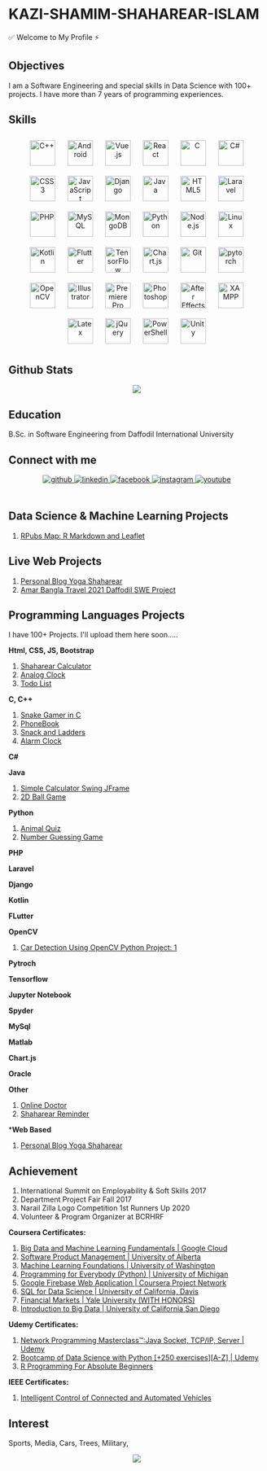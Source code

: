# KAZI-SHAMIM-SHAHAREAR-ISLAM
:white_check_mark: Welcome to My Profile :zap:
## Objectives
I am a Software Engineering and special skills in Data Science with 100+ projects. I have more than 7 years of programming experiences.
## Skills
<div align="center">  
<img style="margin: 10px" src="https://profilinator.rishav.dev/skills-assets/cplusplus-original.svg" alt="C++" height="50">  
<img style="margin: 10px" src="https://profilinator.rishav.dev/skills-assets/android-original-wordmark.svg" alt="Android" height="50">  
<img style="margin: 10px" src="https://profilinator.rishav.dev/skills-assets/vuejs-original-wordmark.svg" alt="Vue.js" height="50">  
<img style="margin: 10px" src="https://profilinator.rishav.dev/skills-assets/react-original-wordmark.svg" alt="React" height="50">  
<img style="margin: 10px" src="https://profilinator.rishav.dev/skills-assets/c-original.svg" alt="C" height="50">  
<img style="margin: 10px" src="https://profilinator.rishav.dev/skills-assets/csharp-original.svg" alt="C#" height="50">  
<img style="margin: 10px" src="https://profilinator.rishav.dev/skills-assets/css3-original-wordmark.svg" alt="CSS3" height="50">  
<img style="margin: 10px" src="https://profilinator.rishav.dev/skills-assets/javascript-original.svg" alt="JavaScript" height="50">  
<img style="margin: 10px" src="https://profilinator.rishav.dev/skills-assets/django-original.svg" alt="Django" height="50">  
<img style="margin: 10px" src="https://profilinator.rishav.dev/skills-assets/java-original-wordmark.svg" alt="Java" height="50">  
<img style="margin: 10px" src="https://profilinator.rishav.dev/skills-assets/html5-original-wordmark.svg" alt="HTML5" height="50">  
<img style="margin: 10px" src="https://profilinator.rishav.dev/skills-assets/laravel-plain-wordmark.svg" alt="Laravel" height="50">  
<img style="margin: 10px" src="https://profilinator.rishav.dev/skills-assets/php-original.svg" alt="PHP" height="50">  
<img style="margin: 10px" src="https://profilinator.rishav.dev/skills-assets/mysql-original-wordmark.svg" alt="MySQL" height="50">  
<img style="margin: 10px" src="https://profilinator.rishav.dev/skills-assets/mongodb-original-wordmark.svg" alt="MongoDB" height="50">  
<img style="margin: 10px" src="https://profilinator.rishav.dev/skills-assets/python-original.svg" alt="Python" height="50">  
<img style="margin: 10px" src="https://profilinator.rishav.dev/skills-assets/nodejs-original-wordmark.svg" alt="Node.js" height="50">  
<img style="margin: 10px" src="https://profilinator.rishav.dev/skills-assets/linux-original.svg" alt="Linux" height="50">  
<img style="margin: 10px" src="https://profilinator.rishav.dev/skills-assets/kotlinlang-icon.svg" alt="Kotlin" height="50">  
<img style="margin: 10px" src="https://profilinator.rishav.dev/skills-assets/flutterio-icon.svg" alt="Flutter" height="50">  
<img style="margin: 10px" src="https://profilinator.rishav.dev/skills-assets/tensorflow-icon.svg" alt="TensorFlow" height="50">  
<img style="margin: 10px" src="https://profilinator.rishav.dev/skills-assets/logo-title.svg" alt="Chart.js" height="50">  
<img style="margin: 10px" src="https://profilinator.rishav.dev/skills-assets/git-scm-icon.svg" alt="Git" height="50">  
<img style="margin: 10px" src="https://profilinator.rishav.dev/skills-assets/pytorch-icon.svg" alt="pytorch" height="50">  
<img style="margin: 10px" src="https://profilinator.rishav.dev/skills-assets/opencv-icon.svg" alt="OpenCV" height="50">  
<img style="margin: 10px" src="https://profilinator.rishav.dev/skills-assets/adobe_illustrator-icon.svg" alt="Illustrator" height="50">  
<img style="margin: 10px" src="https://profilinator.rishav.dev/skills-assets/adobepremierepro.png" alt="Premiere Pro" height="50">  
<img style="margin: 10px" src="https://profilinator.rishav.dev/skills-assets/photoshop-plain.svg" alt="Photoshop" height="50">  
<img style="margin: 10px" src="https://profilinator.rishav.dev/skills-assets/aftereffects.png" alt="After Effects" height="50">  
<img style="margin: 10px" src="https://profilinator.rishav.dev/skills-assets/xampp.png" alt="XAMPP" height="50">  
<img style="margin: 10px" src="https://profilinator.rishav.dev/skills-assets/latex.png" alt="Latex" height="50">  
<img style="margin: 10px" src="https://profilinator.rishav.dev/skills-assets/jquery.png" alt="jQuery" height="50">  
<img style="margin: 10px" src="https://profilinator.rishav.dev/skills-assets/powershell.png" alt="PowerShell" height="50">  
<img style="margin: 10px" src="https://profilinator.rishav.dev/skills-assets/unity.png" alt="Unity" height="50">  
</div>

## Github Stats  

<div align="center"><img src="https://github-readme-stats.vercel.app/api?username=1shaharear&show_icons=true&count_private=true&hide_border=true" align="center" /></div>

## Education
B.Sc. in Software Engineering from Daffodil International University
## Connect with me  
<div align="center">
<a href="https://github.com/1shaharear" target="_blank">
<img src=https://img.shields.io/badge/github-%2324292e.svg?&style=for-the-badge&logo=github&logoColor=white alt=github style="margin-bottom: 5px;" />
</a>
<a href="https://linkedin.com/in/1shaharear" target="_blank">
<img src=https://img.shields.io/badge/linkedin-%231E77B5.svg?&style=for-the-badge&logo=linkedin&logoColor=white alt=linkedin style="margin-bottom: 5px;" />
</a>
<a href="https://www.facebook.com/0shaharear" target="_blank">
<img src=https://img.shields.io/badge/facebook-%232E87FB.svg?&style=for-the-badge&logo=facebook&logoColor=white alt=facebook style="margin-bottom: 5px;" />
</a>
<a href="https://instagram.com/1shaharear" target="_blank">
<img src=https://img.shields.io/badge/instagram-%23000000.svg?&style=for-the-badge&logo=instagram&logoColor=white alt=instagram style="margin-bottom: 5px;" />
</a> 
<a href="https://youtube.com/shaharear" target="_blank">
<img src=https://img.shields.io/youtube/channel/subscribers/UCND9d4hmh9gmwBXSDZNtmog?style=for-the-badge&logo=youtube&logoColor=white alt=youtube style="margin-bottom: 5px;" />
</a>
</div> <br>

## Data Science & Machine Learning Projects
1. [RPubs Map: R Markdown and Leaflet](https://rpubs.com/shaharear1/rmark)


## Live Web Projects
1. [Personal Blog Yoga Shaharear](https://1shaharear.github.io/Personal-Blog-Yoga-Shaharear/index.html)
2. [Amar Bangla Travel 2021 Daffodil SWE Project](https://1shaharear.github.io/Amar-Bangla-Travel-2021-Daffodil-SWE-Project/)

## Programming Languages Projects
I have 100+ Projects. I'll upload them here soon.....

**Html, CSS, JS, Bootstrap**
1. [Shaharear Calculator](https://github.com/1Shaharear/Shaharear-Calculator)
2. [Analog Clock](https://github.com/KaziShamimShaharearIslam/Shaharear-Clock)
3. [Todo List](https://github.com/KaziShamimShaharearIslam/Todo-List-in-html)


**C, C++**
1. [Snake Gamer in C](https://github.com/1Shaharear/Snake-Gamer-in-C)
2. [PhoneBook](https://github.com/1Shaharear/PhoneBook-Application-using-C-programming)
3. [Snack and Ladders](https://github.com/1Shaharear/Snakes-and-Ladders-in-C-Programming)
4. [Alarm Clock](https://github.com/1Shaharear/Alarm-Clock)

**C#**

**Java**
1. [Simple Calculator Swing JFrame](https://github.com/1Shaharear/Java-GUI-Swing-JFrame-Simple-Programming-Calculator-for-Beginner)
2. [2D Ball Game](https://github.com/1Shaharear/JAVA-Netbeans-2D-Ball-Game-Source-Code)

**Python**
1. [Animal Quiz](https://github.com/1Shaharear/Animal-Quiz)
2. [Number Guessing Game](https://github.com/1Shaharear/Number-Guessing-Game)

**PHP**

**Laravel**

**Django**

**Kotlin**

**FLutter**

**OpenCV**
1. [Car Detection Using OpenCV Python Project: 1](https://github.com/1Shaharear/Car-Detection-Using-OpenCV-Python-Project--1)

**Pytroch**

**Tensorflow**

**Jupyter Notebook**

**Spyder**

**MySql**

**Matlab**

**Chart.js**

**Oracle**

**Other**
1. [Online Doctor](https://github.com/1Shaharear/Online-Doctor)
2. [Shaharear Reminder](https://github.com/1Shaharear/Shaharear-Reminder)

***Web Based**
1. [Personal Blog Yoga Shaharear](https://github.com/1Shaharear/Personal-Blog-Yoga-Shaharear)


## Achievement
1. International Summit on Employability & Soft Skills 2017
2. Department Project Fair Fall 2017
3. Narail Zilla Logo Competition 1st Runners Up 2020  
4. Volunteer & Program Organizer at BCRHRF

**Coursera Certificates:**
1.  [Big Data and Machine Learning Fundamentals | Google Cloud](https://www.coursera.org/account/accomplishments/verify/CJ8CR39QERC3)
2.  [Software Product Management | University of Alberta](https://www.coursera.org/account/accomplishments/verify/ZRK9C4TVMSFN)
3.  [Machine Learning Foundations | University of Washington](https://www.coursera.org/account/accomplishments/verify/A839U8VDVTRD)
4.  [Programming for Everybody (Python) | University of Michigan](https://www.coursera.org/account/accomplishments/verify/5JKVQ4FF38C2) 
5.  [Google Firebase Web Application | Coursera Project Network](https://www.coursera.org/account/accomplishments/verify/F9CM7D7RVU8T)
6.  [SQL for Data Science | University of California, Davis](https://www.coursera.org/account/accomplishments/verify/4WE7S26WGGNE)
7.  [Financial Markets | Yale University (WITH HONORS)](https://www.coursera.org/account/accomplishments/verify/XJHR23C3L7EM)
8.  [Introduction to Big Data | University of California San Diego](https://www.coursera.org/account/accomplishments/verify/6RP4Y9FM49L9)

**Udemy Certificates:**
1. [Network Programming Masterclass™:Java Socket, TCP/IP, Server | Udemy](https://www.udemy.com/certificate/UC-c7aaaefe-1558-496b-9ee9-66307b4a83a2/)
2. [Bootcamp of Data Science with Python [+250 exercises][A-Z] | Udemy](https://www.udemy.com/certificate/UC-a98e4d19-adab-4fb9-b662-37b811c596a8/)
3. [R Programming For Absolute Beginners](https://www.udemy.com/certificate/UC-82f09ed9-bb49-4b52-81fc-39a86da97f41/)

**IEEE Certificates:**
1. [Intelligent Control of Connected and Automated Vehicles](https://www.credential.net/4e02905e-455e-4513-9ae8-19c3ae25c0c8#gs.bi9z9g)
## Interest
Sports, Media, Cars, Trees, Military,

<div align="center">
<img src="https://komarev.com/ghpvc/?username=1shaharear&&style=flat-square" align="center" />
</div>  
